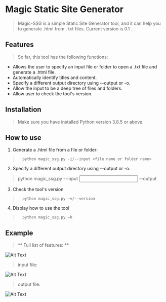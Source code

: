 # Magic Static Site Generator
> Magic-SSG is a simple Static Site Generator tool, and it can help you to generate .html from . txt files. Current version is 0.1 . 

## Features
> So far, this tool has the following functions:
* Allows the user to specify an input file or folder to open a .txt file and generate a .html file.
* Automatically identify titles and content.
* Specify a different output directory using --output or -o.
* Allow the input to be a deep tree of files and folders.
* Allow user to check the tool's version.

## Installation
> Make sure you have installed Python version 3.8.5 or above.

## How to use
1. Generate a .html file from a file or folder:
> `  python magic_ssg.py -i/--input <file name or folder name>`

2. Specify a different output directory using --output or -o.
> python magic_ssg.py --input <input file name or folder name> --output <out put folder>
  
3. Check the tool's version
> `  python magic_ssg.py –v/--version`
  
4. Display how to use the tool
> `  python magic_ssg.py –h`

## Example
  
> ** Full list of features: **
  
![Alt Text](https://dev-to-uploads.s3.amazonaws.com/uploads/articles/lvd5ao4h7r1bm1prpk4g.png)
  
> input file:
  
![Alt Text](https://dev-to-uploads.s3.amazonaws.com/uploads/articles/r2lv22xz6b8byl84cn8r.png)
  
> output file:
  
![Alt Text](https://dev-to-uploads.s3.amazonaws.com/uploads/articles/r08erike6kspvnx3yd9u.png)
